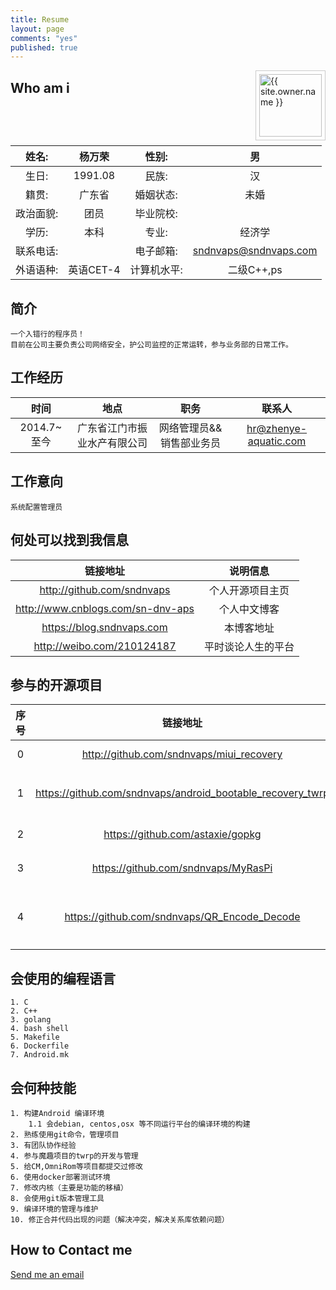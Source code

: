```yaml
---
title: Resume
layout: page
comments: "yes"
published: true
---
```



<img src="{{ site.owner.avatar }}" alt="{{ site.owner.name }}" class="avatar" style="width: 100px; margin: 0 0 8px; border: solid 1px #ccc; float: right; padding: 5px;" />


## Who am i

|姓名: 		| 	杨万荣 			| 	性别: 			| 	男		  	|
| :---:    | :---:   |  :---:   |  :---: |
生日:    	| 	1991.08    	| 	民族:			|	汉						|
籍贯:    	| 	广东省    		| 	婚姻状态:		|	未婚					|
政治面貌:   	| 	团员   			| 	毕业院校:		|						|
学历:    	|  	本科   			| 	专业:			|	经济学					|
联系电话:    	| 	   	| 	电子邮箱:		|	sndnvaps@sndnvaps.com	|
外语语种:  	| 英语CET-4   		| 计算机水平:	|	二级C++,ps			|



## 简介

	一个入错行的程序员！
	目前在公司主要负责公司网络安全，护公司监控的正常运转，参与业务部的日常工作。
  
	


## 工作经历


|时间	 	|	地点			| 职务		|	联系人			|
|:---:|:---:|:---:|:---:|
|2014.7~至今	|广东省江门市振业水产有限公司|	网络管理员&&销售部业务员	| hr@zhenye-aquatic.com	|

## 工作意向

	系统配置管理员

## 何处可以找到我信息


|链接地址|说明信息|
|:---:|:---:|
|http://github.com/sndnvaps|个人开源项目主页|
|http://www.cnblogs.com/sn-dnv-aps|个人中文博客|
|https://blog.sndnvaps.com|本博客地址|
|http://weibo.com/210124187|平时谈论人生的平台|



## 参与的开源项目

|序号|链接地址|说明信息|
|:---:|:---:|:---:|
|0|http://github.com/sndnvaps/miui_recovery|MiUi Recovery|
|1|https://github.com/sndnvaps/android_bootable_recovery_twrp|个人修改的TWRP项目 |
|2|https://github.com/astaxie/gopkg|参与的go语言项目|
|3|https://github.com/sndnvaps/MyRasPi|参与的树莓派项目|
|4|https://github.com/sndnvaps/QR_Encode_Decode|自己用C#写的二维码解释工具|

## 会使用的编程语言
	
	1. C
	2. C++
	3. golang
	4. bash shell
	5. Makefile
	6. Dockerfile
	7. Android.mk


## 会何种技能
	
	1. 构建Android 编译环境
		1.1 会debian, centos,osx 等不同运行平台的编译环境的构建
	2. 熟练使用git命令，管理项目
	3. 有团队协作经验
	4. 参与魔趣项目的twrp的开发与管理
	5. 给CM,OmniRom等项目都提交过修改
	6. 使用docker部署测试环境
	7. 修改内核（主要是功能的移植）
	8. 会使用git版本管理工具
	9. 编译环境的管理与维护
	10. 修正合并代码出现的问题（解决冲突，解决关系库依赖问题）
	

## How to Contact me

<a href="Mailto:sndnvaps@sndnvaps.com">Send me an email</a>  
	
